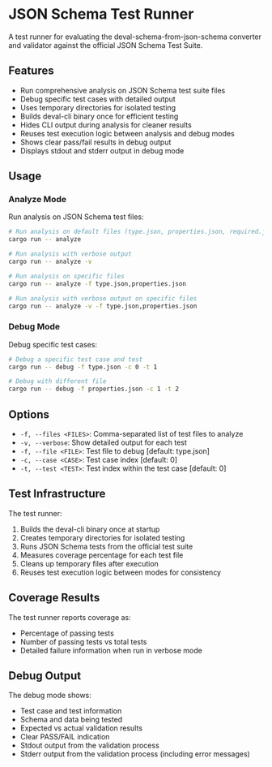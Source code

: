 # JSON Schema Test Runner

A test runner for evaluating the deval-schema-from-json-schema converter and validator against the official JSON Schema Test Suite.

## Features

- Run comprehensive analysis on JSON Schema test suite files
- Debug specific test cases with detailed output
- Uses temporary directories for isolated testing
- Builds deval-cli binary once for efficient testing
- Hides CLI output during analysis for cleaner results
- Reuses test execution logic between analysis and debug modes
- Shows clear pass/fail results in debug output
- Displays stdout and stderr output in debug mode

## Usage

### Analyze Mode

Run analysis on JSON Schema test files:

```bash
# Run analysis on default files (type.json, properties.json, required.json)
cargo run -- analyze

# Run analysis with verbose output
cargo run -- analyze -v

# Run analysis on specific files
cargo run -- analyze -f type.json,properties.json

# Run analysis with verbose output on specific files
cargo run -- analyze -v -f type.json,properties.json
```

### Debug Mode

Debug specific test cases:

```bash
# Debug a specific test case and test
cargo run -- debug -f type.json -c 0 -t 1

# Debug with different file
cargo run -- debug -f properties.json -c 1 -t 2
```

## Options

- `-f, --files <FILES>`: Comma-separated list of test files to analyze
- `-v, --verbose`: Show detailed output for each test
- `-f, --file <FILE>`: Test file to debug [default: type.json]
- `-c, --case <CASE>`: Test case index [default: 0]
- `-t, --test <TEST>`: Test index within the test case [default: 0]

## Test Infrastructure

The test runner:

1. Builds the deval-cli binary once at startup
2. Creates temporary directories for isolated testing
3. Runs JSON Schema tests from the official test suite
4. Measures coverage percentage for each test file
5. Cleans up temporary files after execution
6. Reuses test execution logic between modes for consistency

## Coverage Results

The test runner reports coverage as:

- Percentage of passing tests
- Number of passing tests vs total tests
- Detailed failure information when run in verbose mode

## Debug Output

The debug mode shows:

- Test case and test information
- Schema and data being tested
- Expected vs actual validation results
- Clear PASS/FAIL indication
- Stdout output from the validation process
- Stderr output from the validation process (including error messages)
